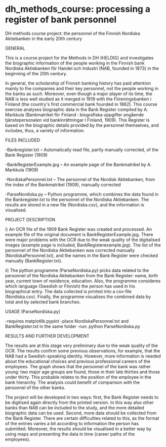 # dh_methods_course: processing a register of bank personnel

DH methods course project: the personnel of the Finnish Nordiska Aktiebanken in the early 20th century

GENERAL

This is a course project for the Methods in DH (HELDIG) and investigates the biographic information of the people working in the Finnish bank Nordiska Aktiebanken för Handel och Industri (NAB, founded in 1873) in the beginning of the 20th century. 

In general, the scholarship of Finnish banking history has paid attention mainly to the companies and their key personnel, not the people working in the banks as such. Moreover, even though a major player of its time, the NAB is less well studied as it merged in 1919 with the Föreningsbanken i Finland (the country's first commercial bank founded in 1862). This course exercise analyses biographic data in the Bank Register compiled by A. Markkula (Bankmatrikel för Finland : biografiska uppgifter angående tjänstepersonalen vid bankinrättningar I Finland, 1909). This Register is based on the biographic details provided by the personnel themselves, and includes, thus, a variety of information.

FILES INCLUDED

-Bankregister.txt – Automatically read file, partly manually corrected, of the Bank Register (1909)

-BankRegisterExample.jpg – An example page of the Bankmatrikel by A. Markkula (1909)

-NordiskaPersonnel.txt – The personnel of the Nordisk Aktiebanken, from the index of the Bankmatrikel (1909), manually corrected

-ParseNordiska.py – Python programme, which combines the data found in the Bankregister.txt to the personnel of the Nordiska Aktiebanken. The results are stored in a new file (Nordiska.csv), and the information is visualised.

PROJECT DESCRIPTION

i) An OCR file of the 1909 Bank Register was created and processed. An example file of the original document is BankRegisterExample.jpg. There were major problems with the OCR due to the weak quality of the digitalised images (example page is included, BankRegisterexample.jpg). The list of the personnel of the Nordiska Aktiebanken was corrected manually (NordiskaPersonnel.txt), and the names in the Bank Register were checked manually (BankRegister.txt).

ii) The python programme (ParseNordiska.py) picks data related to the personnel of the Nordiska Aktiebanken from the Bank Register: name, birth year, current town of residence, education. Also, the programme consideres which language (Swedish or Finnish) the person has used in his biographical entry. The data collected is printed into a csv-file (Nordiska.csv). Finally, the programme visualises the combined data by total and by selected bank branches.

USAGE (ParseNordiska.py)

-requires matplotlib.pyplot
-place NordiskaPersonnel.txt and BankRegister.txt in the same folder
-run: python ParseNordiska.py

RESULTS AND FURTHER DEVELOPMENT

The results are at this stage very preliminary due to the weak quality of the OCR. The results confirm some previous observations, for example, that the NAB had a Swedish-speaking identity. However, more information is needed about the educational choices and previous professional careers of the employees. The graph shows that the personnel of the bank was rather young: two major age groups are found, those in their late thirties and those under thirty. This probable relates to the position of the employee in the bank hierarchy. The analysis could benefit of comparison with the personnel of the other banks.

The project will be developed in two ways: first, the Bank Register needs to be digitised again directly from the printed version. In this way also other banks than NAB can be included to the study, and the more detailed biographic data can be used. Second, more data should be collected from the Bank Register. There are certain difficulties related to this, as the format of the entries varies a bit according to information the person has submitted. Moreover, the results should be visualised in a better way by using maps and presenting the data in time (career paths of the employees).
